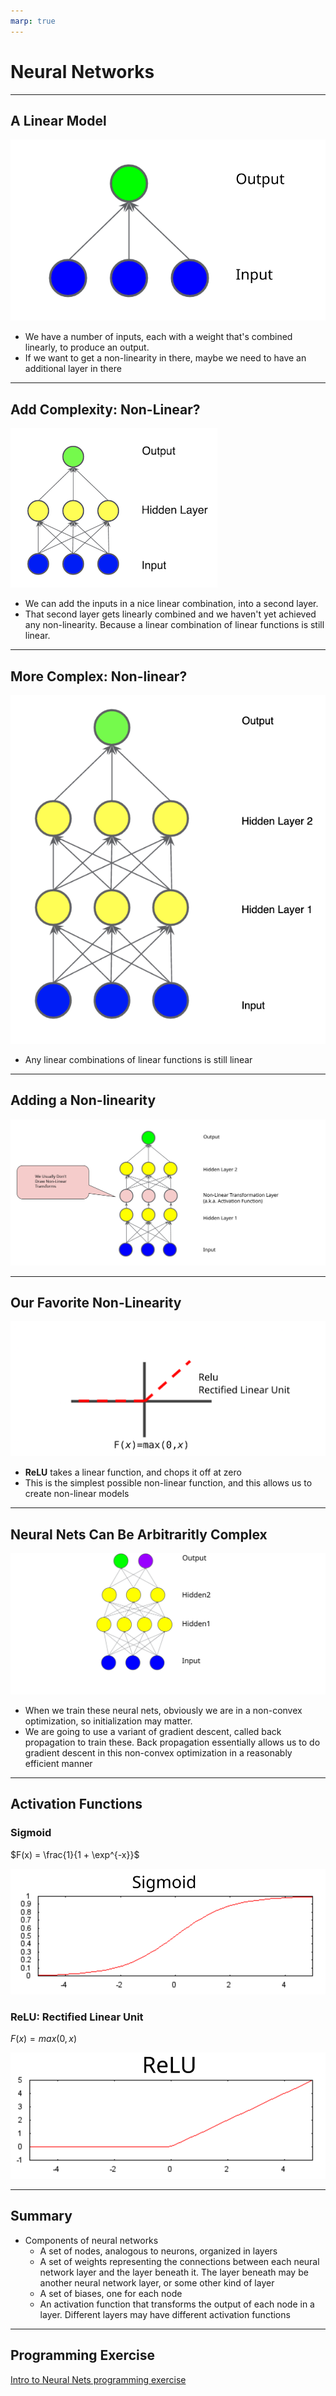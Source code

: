 ```yaml
---
marp: true
---
```


# Neural Networks

---

## A Linear Model

![linear-net](images/14-1-linear-net.svg)

* We have a number of inputs, each with a weight that's combined linearly, to produce an output.
* If we want to get a non-linearity in there, maybe we need to have an additional layer in there

---

## Add Complexity: Non-Linear?

![14-2-add-one-hidden](images/14-2-add-one-hidden.png)

* We can add the inputs in a nice linear combination, into a second layer.
* That second layer gets linearly combined and we haven't yet achieved any non-linearity. Because a linear combination of linear functions is still linear.

---

## More Complex: Non-linear?

![add-two-hidden](images/14-3-add-two-hidden.png)

* Any linear combinations of linear functions is still linear

---

## Adding a Non-linearity

![activation](images/14-4-activation.svg)

---

## Our Favorite Non-Linearity

![relu](images/14-5-relu.svg)

* **ReLU** takes a linear function, and chops it off at zero
* This is the simplest possible non-linear function, and this allows us to create non-linear models

---

## Neural Nets Can Be Arbitraritly Complex

![complex-neural-net](images/14-6-complex-neural-net.svg)

* When we train these neural nets, obviously we are in a non-convex optimization, so initialization may matter.
* We are going to use a variant of gradient descent, called back propagation to train these. Back propagation essentially allows us to do gradient descent in this non-convex optimization in a reasonably efficient manner

---

## Activation Functions

### Sigmoid

$F(x) = \frac{1}{1 + \exp^{-x}}$

![sigmoid](images/14-7-sigmoid.svg)

### ReLU: Rectified Linear Unit

$F(x) = max(0, x)$

![relu](images/14-8-relu.svg)

---

## Summary

* Components of neural networks
  * A set of nodes, analogous to neurons, organized in layers
  * A set of weights representing the connections between each neural network layer and the layer beneath it. The layer beneath may be another neural network layer, or some other kind of layer
  * A set of biases, one for each node
  * An activation function that transforms the output of each node in a layer. Different layers may have different activation functions

---

## Programming Exercise

[Intro to Neural Nets programming exercise
](https://colab.research.google.com/notebooks/mlcc/intro_to_neural_nets.ipynb?utm_source=mlcc&utm_campaign=colab-external&utm_medium=referral&utm_content=introneuralnets-colab&hl=en)

